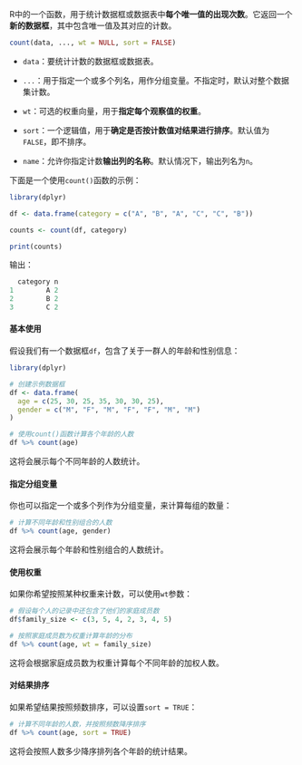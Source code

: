 R中的一个函数，用于统计数据框或数据表中**每个唯一值的出现次数**。它返回一个**新的数据框**，其中包含唯一值及其对应的计数。

```R
count(data, ..., wt = NULL, sort = FALSE)
```

- `data`：要统计计数的数据框或数据表。
- `...`：用于指定一个或多个列名，用作分组变量。不指定时，默认对整个数据集计数。
- `wt`：可选的权重向量，用于**指定每个观察值的权重**。
- `sort`：一个逻辑值，用于**确定是否按计数值对结果进行排序**。默认值为`FALSE`，即不排序。

- `name`：允许你指定计数**输出列的名称**。默认情况下，输出列名为`n`。



下面是一个使用`count()`函数的示例：
```R
library(dplyr)

df <- data.frame(category = c("A", "B", "A", "C", "C", "B"))

counts <- count(df, category)

print(counts)
```
输出：
```R
  category n
1        A 2
2        B 2
3        C 2
```

#### 基本使用

假设我们有一个数据框`df`，包含了关于一群人的年龄和性别信息：

```r
library(dplyr)

# 创建示例数据框
df <- data.frame(
  age = c(25, 30, 25, 35, 30, 30, 25),
  gender = c("M", "F", "M", "F", "F", "M", "M")
)

# 使用count()函数计算各个年龄的人数
df %>% count(age)
```

这将会展示每个不同年龄的人数统计。

#### 指定分组变量

你也可以指定一个或多个列作为分组变量，来计算每组的数量：

```r
# 计算不同年龄和性别组合的人数
df %>% count(age, gender)
```

这将会展示每个年龄和性别组合的人数统计。

#### 使用权重

如果你希望按照某种权重来计数，可以使用`wt`参数：

```r
# 假设每个人的记录中还包含了他们的家庭成员数
df$family_size <- c(3, 5, 4, 2, 3, 4, 5)

# 按照家庭成员数为权重计算年龄的分布
df %>% count(age, wt = family_size)
```

这将会根据家庭成员数为权重计算每个不同年龄的加权人数。

#### 对结果排序

如果希望结果按照频数排序，可以设置`sort = TRUE`：

```r
# 计算不同年龄的人数，并按照频数降序排序
df %>% count(age, sort = TRUE)
```

这将会按照人数多少降序排列各个年龄的统计结果。